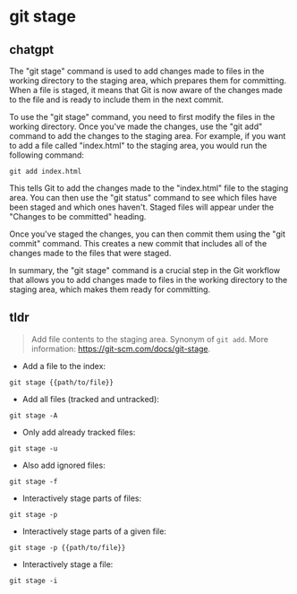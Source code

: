 # git stage 
## chatgpt 
The "git stage" command is used to add changes made to files in the working directory to the staging area, which prepares them for committing. When a file is staged, it means that Git is now aware of the changes made to the file and is ready to include them in the next commit.

To use the "git stage" command, you need to first modify the files in the working directory. Once you've made the changes, use the "git add" command to add the changes to the staging area. For example, if you want to add a file called "index.html" to the staging area, you would run the following command:

```
git add index.html
```

This tells Git to add the changes made to the "index.html" file to the staging area. You can then use the "git status" command to see which files have been staged and which ones haven't. Staged files will appear under the "Changes to be committed" heading.

Once you've staged the changes, you can then commit them using the "git commit" command. This creates a new commit that includes all of the changes made to the files that were staged.

In summary, the "git stage" command is a crucial step in the Git workflow that allows you to add changes made to files in the working directory to the staging area, which makes them ready for committing. 

## tldr 
 
> Add file contents to the staging area.
> Synonym of `git add`.
> More information: <https://git-scm.com/docs/git-stage>.

- Add a file to the index:

`git stage {{path/to/file}}`

- Add all files (tracked and untracked):

`git stage -A`

- Only add already tracked files:

`git stage -u`

- Also add ignored files:

`git stage -f`

- Interactively stage parts of files:

`git stage -p`

- Interactively stage parts of a given file:

`git stage -p {{path/to/file}}`

- Interactively stage a file:

`git stage -i`
